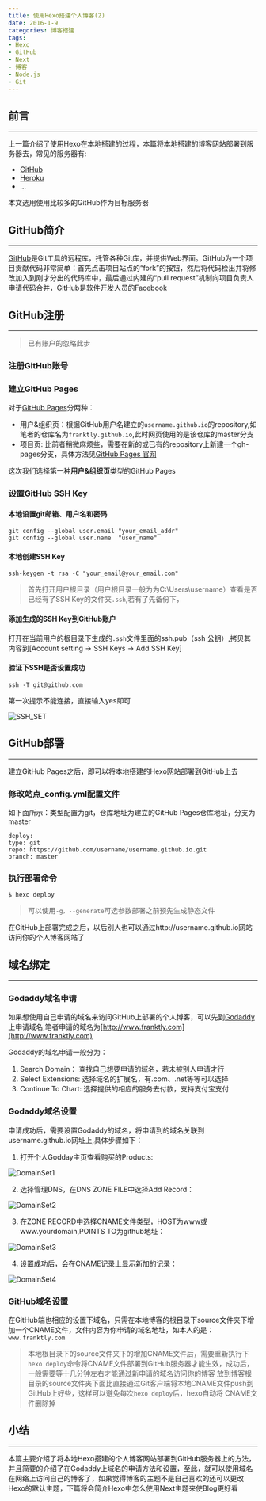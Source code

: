 ```yaml
---
title: 使用Hexo搭建个人博客(2)
date: 2016-1-9
categories: 博客搭建
tags: 
- Hexo 
- GitHub 
- Next 
- 博客 
- Node.js
- Git
---
```


## 前言
***
上一篇介绍了使用Hexo在本地搭建的过程，本篇将本地搭建的博客网站部署到服务器去，常见的服务器有:
- [GitHub](https://github.com/)
- [Heroku](https://www.heroku.com/)
- ...

本文选用使用比较多的GitHub作为目标服务器

<!--more-->

## GitHub简介
***
[GitHub](https://github.com/)是Git工具的远程库，托管各种Git库，并提供Web界面。GitHub为一个项目贡献代码非常简单：首先点击项目站点的“fork”的按钮，然后将代码检出并将修改加入到刚才分出的代码库中，最后通过内建的“pull request”机制向项目负责人申请代码合并，GitHub是软件开发人员的Facebook

## GitHub注册
***
> 已有账户的忽略此步

### 注册GitHub账号

### 建立GitHub Pages

对于[GitHub Pages](https://pages.github.com/)分两种：
* 用户&组织页：根据GitHub用户名建立的`username.github.io`的repository,如笔者的仓库名为`franktly.github.io`,此时网页使用的是该仓库的master分支
* 项目页: 比前者稍微麻烦些，需要在新的或已有的repository上新建一个gh-pages分支，具体方法见[GitHub Pages 官网](https://pages.github.com/)

这次我们选择第一种**用户&组织页**类型的GitHub Pages

### 设置GitHub SSH Key

#### 本地设置git邮箱、用户名和密码

    git config --global user.email "your_email_addr"
    git config --global user.name  "user_name"

#### 本地创建SSH Key

    ssh-keygen -t rsa -C "your_email@your_email.com"

> 首先打开用户根目录（用户根目录一般为为C:\Users\username）查看是否已经有了SSH Key的文件夹`.ssh`,若有了先备份下，

#### 添加生成的SSH Key到GitHub账户
打开在当前用户的根目录下生成的`.ssh`文件里面的ssh.pub（ssh 公钥）,拷贝其内容到[Account setting -> SSH Keys -> Add SSH Key]

#### 验证下SSH是否设置成功

    ssh -T git@github.com

第一次提示不能连接，直接输入yes即可

![SSH_SET](http://7xq8f9.com1.z0.glb.clouddn.com/pic%2FSSH-Key.PNG)

## GitHub部署
***
建立GitHub Pages之后，即可以将本地搭建的Hexo网站部署到GitHub上去

### 修改站点_config.yml配置文件
如下面所示：类型配置为git，仓库地址为建立的GitHub Pages仓库地址，分支为master

    deploy:
    type: git
    repo: https://github.com/username/username.github.io.git
    branch: master
    
### 执行部署命令

    $ hexo deploy

> 可以使用`-g，--generate`可选参数部署之前预先生成静态文件

在GitHub上部署完成之后，以后别人也可以通过http://username.github.io网站访问你的个人博客网站了

## 域名绑定
***

### Godaddy域名申请
如果想使用自己申请的域名来访问GitHub上部署的个人博客，可以先到[Godaddy](https://www.godaddy.com/)上申请域名,笔者申请的域名为[http://www.franktly.com](http://www.franktly.com)

Godaddy的域名申请一般分为：
1. Search Domain： 查找自己想要申请的域名，若未被别人申请才行
2. Select Extensions: 选择域名的扩展名，有.com、.net等等可以选择
3. Continue To Chart: 选择提供的相应的服务去付款，支持支付宝支付

### Godaddy域名设置
申请成功后，需要设置Godaddy的域名，将申请到的域名关联到username.github.io网址上,具体步骤如下：
1) 打开个人Godday主页查看购买的Products:   

![DomainSet1](http://7xq8f9.com1.z0.glb.clouddn.com/pic%2FGoDaddy%20Products.PNG)

2) 选择管理DNS，在DNS ZONE FILE中选择Add Record：

![DomainSet2](http://7xq8f9.com1.z0.glb.clouddn.com/pic%2FDomain_Set1.PNG)

3) 在ZONE RECORD中选择CNAME文件类型，HOST为www或www.yourdomain,POINTS TO为github地址：

![DomainSet3](http://7xq8f9.com1.z0.glb.clouddn.com/pic%2FDomain_Set2.PNG)

4) 设置成功后，会在CNAME记录上显示新加的记录：

![DomainSet4](http://7xq8f9.com1.z0.glb.clouddn.com/pic%2FDomain_Set3.PNG)

### GitHub域名设置
在GitHub端也相应的设置下域名，只需在本地博客的根目录下source文件夹下增加一个CNAME文件，文件内容为你申请的域名地址，如本人的是：`www.franktly.com`
> 本地根目录下的source文件夹下的增加CNAME文件后，需要重新执行下`hexo deploy`命令将CNAME文件部署到GitHub服务器才能生效，成功后，一般需要等十几分钟左右才能通过新申请的域名访问你的博客
> 放到博客根目录的source文件夹下面比直接通过Git客户端将本地CNAME文件push到GitHub上好些，这样可以避免每次`hexo deploy`后，hexo自动将 CNAME文件删除掉

## 小结
****
本篇主要介绍了将本地Hexo搭建的个人博客网站部署到GitHub服务器上的方法，并且简要的介绍了在Godaddy上域名的申请方法和设置，至此，就可以使用域名在网络上访问自己的博客了，如果觉得博客的主题不是自己喜欢的还可以更改Hexo的默认主题，下篇将会简介Hexo中怎么使用Next主题来使Blog更好看


